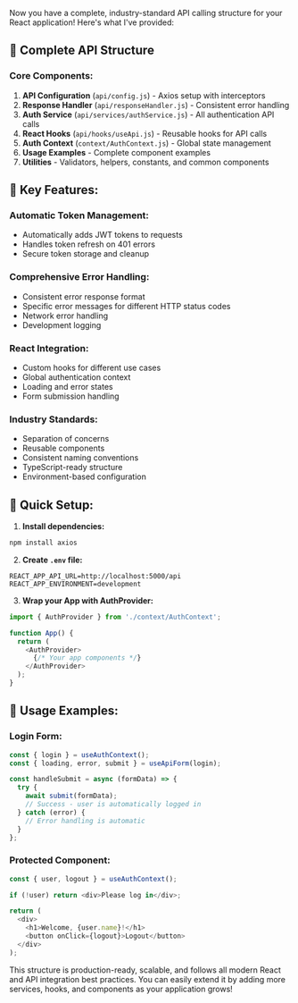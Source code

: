 Now you have a complete, industry-standard API calling structure for your React application! Here's what I've provided:

## 📁 **Complete API Structure**

### **Core Components:**
1. **API Configuration** (`api/config.js`) - Axios setup with interceptors
2. **Response Handler** (`api/responseHandler.js`) - Consistent error handling
3. **Auth Service** (`api/services/authService.js`) - All authentication API calls
4. **React Hooks** (`api/hooks/useApi.js`) - Reusable hooks for API calls
5. **Auth Context** (`context/AuthContext.js`) - Global state management
6. **Usage Examples** - Complete component examples
7. **Utilities** - Validators, helpers, constants, and common components

## 🚀 **Key Features:**

### **Automatic Token Management:**
- Automatically adds JWT tokens to requests
- Handles token refresh on 401 errors
- Secure token storage and cleanup

### **Comprehensive Error Handling:**
- Consistent error response format
- Specific error messages for different HTTP status codes
- Network error handling
- Development logging

### **React Integration:**
- Custom hooks for different use cases
- Global authentication context
- Loading and error states
- Form submission handling

### **Industry Standards:**
- Separation of concerns
- Reusable components
- Consistent naming conventions
- TypeScript-ready structure
- Environment-based configuration

## 📝 **Quick Setup:**

1. **Install dependencies:**
```bash
npm install axios
```

2. **Create `.env` file:**
```
REACT_APP_API_URL=http://localhost:5000/api
REACT_APP_ENVIRONMENT=development
```

3. **Wrap your App with AuthProvider:**
```javascript
import { AuthProvider } from './context/AuthContext';

function App() {
  return (
    <AuthProvider>
      {/* Your app components */}
    </AuthProvider>
  );
}
```

## 🎯 **Usage Examples:**

### **Login Form:**
```javascript
const { login } = useAuthContext();
const { loading, error, submit } = useApiForm(login);

const handleSubmit = async (formData) => {
  try {
    await submit(formData);
    // Success - user is automatically logged in
  } catch (error) {
    // Error handling is automatic
  }
};
```

### **Protected Component:**
```javascript
const { user, logout } = useAuthContext();

if (!user) return <div>Please log in</div>;

return (
  <div>
    <h1>Welcome, {user.name}!</h1>
    <button onClick={logout}>Logout</button>
  </div>
);
```

This structure is production-ready, scalable, and follows all modern React and API integration best practices. You can easily extend it by adding more services, hooks, and components as your application grows!